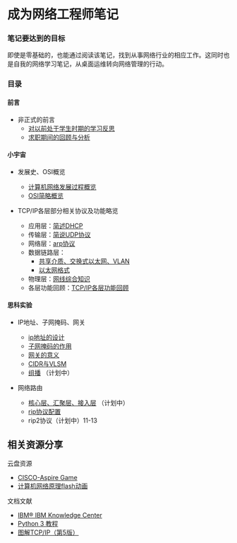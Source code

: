 # 成为网络工程师笔记

### 笔记要达到的目标

即使是零基础的，也能通过阅读该笔记，找到从事网络行业的相应工作。这同时也是自我的网络学习笔记，从桌面运维转向网络管理的行动。
 

### 目录

#### 前言

* 非正式的前言
  * [对以前处于学生时期的学习反思](my-study/对以前处于学生时期的学习反思.md)
  * [求职期间的回顾与分析](my-study/求职期间的回顾与分析.md)

#### 小宇宙

* 发展史、OSI概览
  * [计算机网络发展过程概览](history/计算机网络发展过程概览.md)
  * [OSI简略概览](osi-intro/OSI模型简略概览.md)
  
* TCP/IP各层部分相关协议及功能略览  
  * 应用层：[简述DHCP](L/L5/简述dhcp.md) 
  * 传输层：[简说UDP协议](L/L4/简说UDP协议.md) 
  * 网络层：[arp协议](L/L3/简说arp协议.md) 
  * 数据链路层：
    * [共享介质、交换式以太网、VLAN](L/L2/共享介质、交换式以太网、VLAN.md) 
    * [以太网格式](L/L2/以太网格式.md) 
  * 物理层：[网线综合知识](L/L1/网线综合知识.md)
  * 各层功能回顾：[TCP/IP各层功能回顾](L/TCP-IP各层功能回顾.md)
  
#### 思科实验  

* IP地址、子网掩码、网关
  * [ip地址的设计](ip-sm-gw/IP地址的设计.md)
  * [子网掩码的作用](ip-sm-gw/子网掩码的作用.md)
  * [网关的意义](ip-sm-gw/网关的意义.md)
  * [CIDR与VLSM](ip-sm-gw/CIDR与VLSM.md) 
  * [组播](supplement/组播.md) （计划中）
  
* 网络路由
  * [核心层、汇聚层、接入层](supplement/核心层、汇聚层、接入层.md) （计划中）
  * [rip协议配置](sike-luyou/rip协议配置.md)
   * rip2协议（计划中）11-13



## 相关资源分享

云盘资源

* [CISCO-Aspire Game](https://mega.nz/#!LTojASRT!rk5A3-m2Ep9ht6X_ukt1tWNkxgkQVeyEbmKgdKezH9g)
* [计算机网络原理flash动画](https://mega.nz/#!zaIVSQSJ!W6qoXLmTGy3LCJeoLMI1uEJGK6Yc0b-nvQy6p2ZBEQ4)

文档文献

 * [IBM® IBM Knowledge Center](https://www.ibm.com/support/knowledgecenter/zh/)
 * [Python 3 教程](https://www.runoob.com/python3/python3-tutorial.html)
 * [图解TCP/IP（第5版）](https://ccie.lol/knowledge-base/pdf-diagram-tcp-ip/)


<!--
继《这本书能让你连接互联网》又一新书，同时也是回归互联网之作，持续更新，等到较为完善之时，考虑docsify归纳成书，书名《？？？？》还没想好，《从零开始理解网络》？可能吧。。。-->
